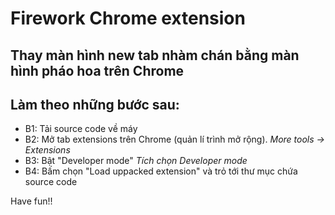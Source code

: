 # Firework Chrome extension

Thay màn hình new tab nhàm chán bằng màn hình pháo hoa trên Chrome 
---------------------------------------
## Làm theo những bước sau:
- B1: Tải source code về máy
- B2: Mở tab extensions trên Chrome (quản lí trình mở rộng).
*More tools -> Extensions*
- B3: Bật "Developer mode"
*Tích chọn Developer mode*
- B4: Bấm chọn "Load uppacked extension" và trỏ tới thư mục chứa source code

Have fun!! 
